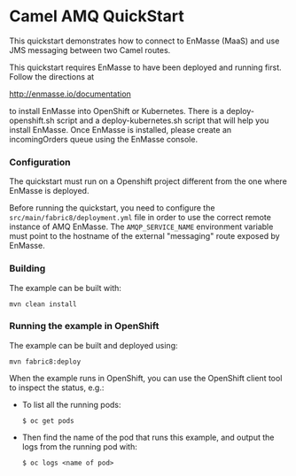# Camel AMQ QuickStart

This quickstart demonstrates how to connect to EnMasse (MaaS) and use JMS messaging between two Camel routes.

This quickstart requires EnMasse to have been deployed and running first. Follow the directions at

http://enmasse.io/documentation

to install EnMasse into OpenShift or Kubernetes. There is a deploy-openshift.sh script and a deploy-kubernetes.sh script that will help you install EnMasse.    Once EnMasse is installed, please create an incomingOrders queue using the EnMasse console.

### Configuration

The quickstart must run on a Openshift project different from the one where EnMasse is deployed.

Before running the quickstart, you need to configure the `src/main/fabric8/deployment.yml` file in order to 
use the correct remote instance of AMQ EnMasse.
The `AMQP_SERVICE_NAME` environment variable must point to the hostname of the external "messaging" route exposed by EnMasse.

### Building

The example can be built with:

    mvn clean install

### Running the example in OpenShift

The example can be built and deployed using:

    mvn fabric8:deploy

When the example runs in OpenShift, you can use the OpenShift client tool to inspect the status, e.g.:

- To list all the running pods:
    ```
    $ oc get pods
    ```

- Then find the name of the pod that runs this example, and output the logs from the running pod with:
    ```
    $ oc logs <name of pod>
    ```
